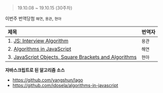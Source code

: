 > 19.10.08 ~ 19.10.15 (30주차)

이번주 번역당첨
`해연`, `용관`, `현아`

| 제목 | 번역자 |
|:----|:---- |
| 1. [JS: Interview Algorithm](https://github.com/Lee-hyuna/33-js-concepts-kr/wiki/js-algorithm) | `용관` |
| 2. [Algorithms in JavaScript](https://medium.com/siliconwat/algorithms-in-javascript-b0bed68f4038) | `해연` |
| 3. [JavaScript Objects, Square Brackets and Algorithms](https://github.com/Lee-hyuna/33-js-concepts-kr/wiki/JavaScript-Objects,-Square-Brackets-and-Algorithms/) | `현아` |


**자바스크립트로 된 알고리즘 소스**
- https://github.com/yangshun/lago
- https://github.com/idosela/algorithms-in-javascript